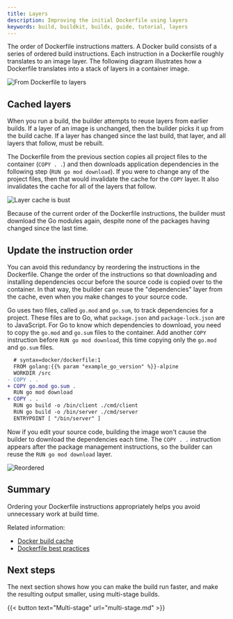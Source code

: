```yaml
---
title: Layers
description: Improving the initial Dockerfile using layers
keywords: build, buildkit, buildx, guide, tutorial, layers
---
```


The order of Dockerfile instructions matters. A Docker build consists of a series
of ordered build instructions. Each instruction in a Dockerfile roughly translates
to an image layer. The following diagram illustrates how a Dockerfile translates
into a stack of layers in a container image.

![From Dockerfile to layers](./images/layers.png)

## Cached layers

When you run a build, the builder attempts to reuse layers from earlier builds.
If a layer of an image is unchanged, then the builder picks it up from the build cache.
If a layer has changed since the last build, that layer, and all layers that follow, must be rebuilt.

The Dockerfile from the previous section copies all project files to the
container (`COPY . .`) and then downloads application dependencies in the
following step (`RUN go mod download`). If you were to change any of the project
files, then that would invalidate the cache for the `COPY` layer. It also invalidates
the cache for all of the layers that follow.

![Layer cache is bust](./images/cache-bust.png)

Because of the current order of the Dockerfile instructions, the builder must
download the Go modules again, despite none of the packages having changed since
the last time.

## Update the instruction order

You can avoid this redundancy by reordering the instructions in the Dockerfile.
Change the order of the instructions so that downloading and installing dependencies
occur before the source code is copied over to the container. In that way, the
builder can reuse the "dependencies" layer from the cache, even when you
make changes to your source code.

Go uses two files, called `go.mod` and `go.sum`, to track dependencies for a project.
These files are to Go, what `package.json` and `package-lock.json` are to JavaScript.
For Go to know which dependencies to download, you need to copy the `go.mod` and
`go.sum` files to the container. Add another `COPY` instruction before
`RUN go mod download`, this time copying only the `go.mod` and `go.sum` files.

```diff
  # syntax=docker/dockerfile:1
  FROM golang:{{% param "example_go_version" %}}-alpine
  WORKDIR /src
- COPY . .
+ COPY go.mod go.sum .
  RUN go mod download
+ COPY . .
  RUN go build -o /bin/client ./cmd/client
  RUN go build -o /bin/server ./cmd/server
  ENTRYPOINT [ "/bin/server" ]
```

Now if you edit your source code, building the image won't cause the
builder to download the dependencies each time. The `COPY . .` instruction
appears after the package management instructions, so the builder can reuse the
`RUN go mod download` layer.

![Reordered](./images/reordered-layers.png)

## Summary

Ordering your Dockerfile instructions appropriately helps you avoid unnecessary
work at build time.

Related information:

- [Docker build cache](../cache/_index.md)
- [Dockerfile best practices](../../build/building/best-practices.md)

## Next steps

The next section shows how you can make the build run faster, and make the
resulting output smaller, using multi-stage builds.

{{< button text="Multi-stage" url="multi-stage.md" >}}
